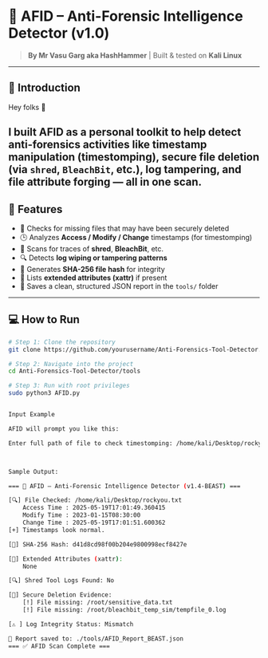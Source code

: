 # 🧪 AFID – Anti-Forensic Intelligence Detector (v1.0)

> **By Mr Vasu Garg aka HashHammer** | Built & tested on **Kali Linux**

---

## 🚀 Introduction

Hey folks 👋

I built **AFID** as a personal toolkit to help detect **anti-forensics activities** like timestamp manipulation (timestomping), secure file deletion (via `shred`, `BleachBit`, etc.), log tampering, and file attribute forging — all in one scan.
---

## 🔧 Features

- 📁 Checks for missing files that may have been securely deleted
- 🕒 Analyzes **Access / Modify / Change** timestamps (for timestomping)
- 📜 Scans for traces of **shred**, **BleachBit**, etc.
- 🔍 Detects **log wiping or tampering patterns**
- 🔐 Generates **SHA-256 file hash** for integrity
- 🧷 Lists **extended attributes (xattr)** if present
- 📁 Saves a clean, structured JSON report in the `tools/` folder

---

## 💻 How to Run

```bash
# Step 1: Clone the repository
git clone https://github.com/yourusername/Anti-Forensics-Tool-Detector.git

# Step 2: Navigate into the project
cd Anti-Forensics-Tool-Detector/tools

# Step 3: Run with root privileges
sudo python3 AFID.py


Input Example

AFID will prompt you like this:

Enter full path of file to check timestomping: /home/kali/Desktop/rockyou.txt



Sample Output:

=== 🧪 AFID – Anti-Forensic Intelligence Detector (v1.4-BEAST) ===

[🔍] File Checked: /home/kali/Desktop/rockyou.txt
    Access Time : 2025-05-19T17:01:49.360415
    Modify Time : 2023-01-15T08:30:00
    Change Time : 2025-05-19T17:01:51.600362
[+] Timestamps look normal.

[🔐] SHA-256 Hash: d41d8cd98f00b204e9800998ecf8427e

[📌] Extended Attributes (xattr):
    None

[🔍] Shred Tool Logs Found: No

[🚫] Secure Deletion Evidence:
    [!] File missing: /root/sensitive_data.txt
    [!] File missing: /root/bleachbit_temp_sim/tempfile_0.log

[⚠️ ] Log Integrity Status: Mismatch

📁 Report saved to: ./tools/AFID_Report_BEAST.json
=== ✅ AFID Scan Complete ===

